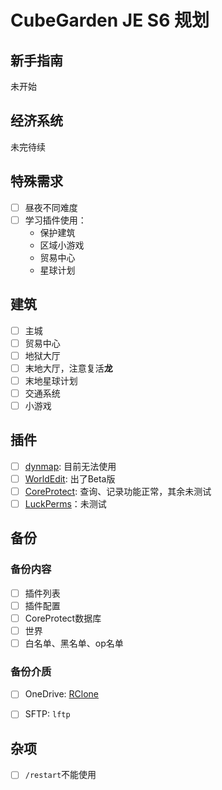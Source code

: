 # CubeGarden JE S6 规划

## 新手指南

未开始

## 经济系统

未完待续

## 特殊需求

* [ ] 昼夜不同难度
* [ ] 学习插件使用：
    * 保护建筑
    * 区域小游戏
    * 贸易中心
    * 星球计划

## 建筑

* [ ] 主城
* [ ] 贸易中心
* [ ] 地狱大厅
* [ ] 末地大厅，注意复活**龙**
* [ ] 末地星球计划
* [ ] 交通系统
* [ ] 小游戏

## 插件

* [ ] [dynmap](https://dev.bukkit.org/projects/dynmap): 目前无法使用
* [ ] [WorldEdit](https://dev.bukkit.org/projects/worldedit): 出了Beta版
* [ ] [CoreProtect](https://dev.bukkit.org/projects/coreprotect): 查询、记录功能正常，其余未测试
* [ ] [LuckPerms](https://luckperms.net/)：未测试

## 备份

### 备份内容

* [ ] 插件列表
* [ ] 插件配置
* [ ] CoreProtect数据库
* [ ] 世界
* [ ] 白名单、黑名单、op名单

### 备份介质

* [ ] OneDrive: [RClone](https://rclone.org/onedrive/)
* [ ] SFTP: `lftp`


## 杂项

* [ ] `/restart`不能使用